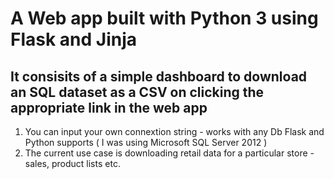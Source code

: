 # A Web app built with Python 3 using Flask and Jinja
## It consisits of a simple dashboard to download an SQL dataset as a CSV on clicking the appropriate link in the web app

1. You can input your own connextion string - works with any Db Flask and Python supports ( I was using Microsoft SQL Server 2012 )
2. The current use case is downloading retail data for a particular store - sales, product lists etc.
